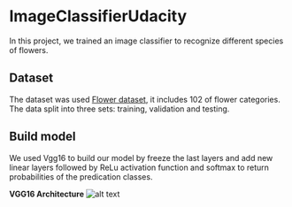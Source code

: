 # ImageClassifierUdacity
In this project, we trained an image classifier to recognize different species of flowers.


## Dataset 
The dataset was used [Flower dataset](http://www.robots.ox.ac.uk/~vgg/data/flowers/102/index.html), it includes 102 of flower categories.
The data split into three sets: training, validation and testing.

## Build model
We used Vgg16 to build our model by freeze the last layers and add new linear layers followed by ReLu activation function and softmax to return probabilities of the predication classes.

**VGG16 Architecture**
![alt text](https://neurohive.io/wp-content/uploads/2018/11/vgg16-1-e1542731207177.png)

